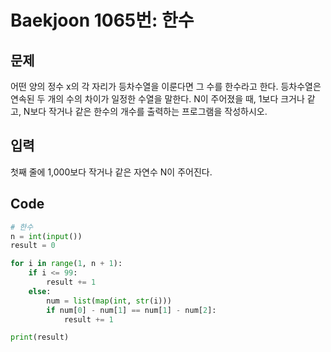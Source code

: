 # Baekjoon 1065번: 한수

## 문제
어떤 양의 정수 x의 각 자리가 등차수열을 이룬다면 그 수를 한수라고 한다. 등차수열은 연속된 두 개의 수의 차이가 일정한 수열을 말한다. N이 주어졌을 때, 1보다 크거나 같고, N보다 작거나 같은 한수의 개수를 출력하는 프로그램을 작성하시오.

## 입력
첫째 줄에 1,000보다 작거나 같은 자연수 N이 주어진다.


## Code
```python
# 한수
n = int(input())
result = 0

for i in range(1, n + 1):
    if i <= 99:
        result += 1
    else:
        num = list(map(int, str(i)))
        if num[0] - num[1] == num[1] - num[2]:
            result += 1

print(result)
```
